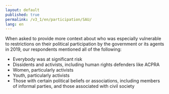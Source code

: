 ```yaml
---
layout: default
published: true
permalink: /v3_1/en/participation/SAU/
lang: en
---
```


When asked to provide more context about who was especially vulnerable to restrictions on their political participation by the government or its agents in 2019, our respondents mentioned all of the following:
- Everybody was at significant risk  
- Dissidents and activists, including human rights defenders like ACPRA 
- Women, particularly activists 
- Youth, particularly activists 
- Those with certain political beliefs or associations, including members of informal parties, and those associated with civil society 
